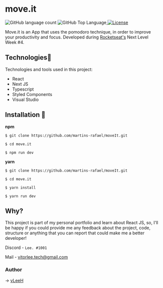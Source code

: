 # move.it
<img alt="GitHub language count" src="https://img.shields.io/github/languages/count/vLeeH/move.it?color=6E40C9&style=flat-square"> <img alt="GitHub Top Language" src="https://img.shields.io/github/languages/top/martins-rafael/moveIt?color=6E40C9&style=flat-square"><a href="https://opensource.org/licenses/MIT">
    <img alt="License" src="https://img.shields.io/badge/license-MIT-6E40C9?style=flat-square">
</a>

Move.it is an App that uses the pomodoro technique, in order to improve your productivity and focus. Developed during <a href="https://rocketseat.com.br/">Rocketseat's</a> Next Level Week #4.

## Technologies🔧 
Technologies and tools used in this project:
- React
- Next JS
- Typescript
- Styled Components
- Visual Studio  


## Installation 📁
**npm**
```
$ git clone https://github.com/martins-rafael/moveIt.git 

$ cd move.it

$ npm run dev 
```

**yarn**
```
$ git clone https://github.com/martins-rafael/moveIt.git 

$ cd move.it

$ yarn install 

$ yarn run dev
```

## Why? 

This project is part of my personal portfolio and learn about React JS, so, I'll be happy if you could provide me any feedback about the project, code, structure or anything that you can report that could make me a better developer!

Discord - `Lee. #1001`

Mail - <a>vitorlee.tech@gmail.com</a>

### Author 
→ <a href="https://github.com/vleeh">vLeeH</a>
